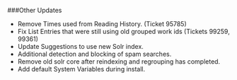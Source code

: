 ###Other Updates
- Remove Times used from Reading History. (Ticket 95785) 
- Fix List Entries that were still using old grouped work ids (Tickets 99259, 99361)
- Update Suggestions to use new Solr index. 
- Additional detection and blocking of spam searches. 
- Remove old solr core after reindexing and regrouping has completed.
- Add default System Variables during install. 
